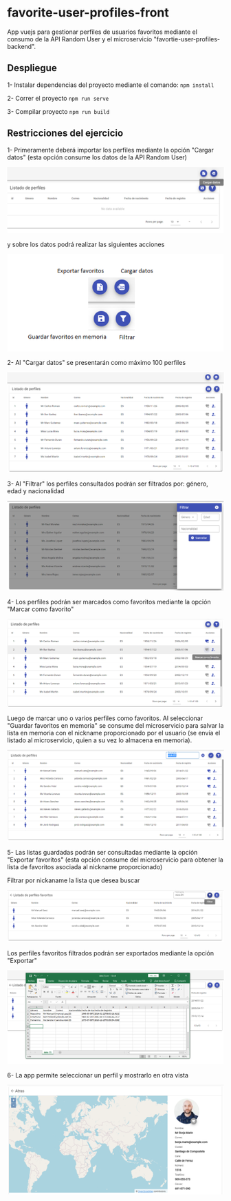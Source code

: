 # favorite-user-profiles-front
App vuejs para gestionar perfiles de usuarios favoritos mediante el consumo de la API Random User y el microservicio "favortie-user-profiles-backend".

## Despliegue
1- Instalar dependencias del proyecto mediante el comando:
    ```
    npm install
    ```
    
2- Correr el proyecto
    ```
    npm run serve
    ```
    
3- Compilar proyecto
    ```
    npm run build
    ```

## Restricciones del ejercicio
1- Primeramente deberá importar los perfiles mediante la opción "Cargar datos" (esta opción consume los datos de la API Random User)

![Screenshot](readme/principal.PNG)

y sobre los datos podrá realizar las siguientes acciones

![Screenshot](readme/opciones.PNG)

2- Al "Cargar datos" se presentarán como máximo 100 perfiles

![Screenshot](readme/load-data-100.PNG)

3- Al "Filtrar" los perfiles consultados podrán ser filtrados por: género, edad y nacionalidad

![Screenshot](readme/filter-data.PNG)

4- Los perfiles podrán ser marcados como favoritos mediante la opción "Marcar como favorito"

![Screenshot](readme/mark-favorite.png)

Luego de marcar uno o varios perfiles como favoritos.
 Al seleccionar "Guardar favoritos en memoria" se consume del microservicio para salvar la lista en memoria con el nickname proporcionado por el usuario (se envía el listado al microservicio, quien a su vez lo almacena en memoria).
 
 ![Screenshot](readme/save-list-favorites-microservicio.PNG)
 
5- Las listas guardadas podrán ser consultadas mediante la opción "Exportar favoritos" (esta opción consume del microservicio para obtener la lista de favoritos asociada al nickname proporcionado)

Filtrar por nickaname la lista que desea buscar

![Screenshot](readme/get-list-byNickname.PNG)

Los perfiles favoritos filtrados podrán ser exportados mediante la opción "Exportar"

![Screenshot](readme/export.PNG)

6- La app permite seleccionar un perfil y mostrarlo en otra vista

![Screenshot](readme/detail.PNG)



